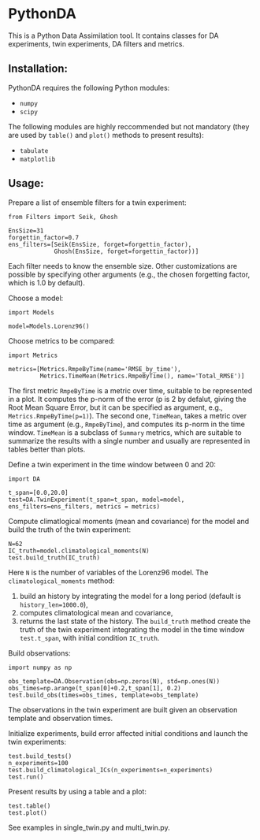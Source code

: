# PythonDA

This is a Python Data Assimilation tool. It contains classes for DA experiments, twin experiments, DA filters and metrics.

## Installation:

PythonDA requires the following Python modules:
- `numpy`
- `scipy`

The following modules are highly reccommended but not mandatory (they are used by `table()` and `plot()` methods to present results):
- `tabulate`
- `matplotlib`

## Usage:

Prepare a list of ensemble filters for a twin experiment:
```
from Filters import Seik, Ghosh

EnsSize=31
forgettin_factor=0.7
ens_filters=[Seik(EnsSize, forget=forgettin_factor), 
             Ghosh(EnsSize, forget=forgettin_factor))]
```
Each filter needs to know the ensemble size. Other customizations are possible by specifying other arguments (e.g., the chosen forgetting factor, which is 1.0 by default).

Choose a model:
```
import Models

model=Models.Lorenz96()
```

Choose metrics to be compared:
```
import Metrics

metrics=[Metrics.RmpeByTime(name='RMSE_by_time'),
         Metrics.TimeMean(Metrics.RmpeByTime(), name='Total_RMSE')]
```
The first metric `RmpeByTime` is a metric over time, suitable to be represented in a plot. It computes the p-norm of the error (p is 2 by defalut, giving the Root Mean Square Error, but it can be specified as argument, e.g., `Metrics.RmpeByTime(p=1)`). The second one, `TimeMean`, takes a metric over time as argument (e.g., `RmpeByTime`), and computes its p-norm in the time window. `TimeMean` is a subclass of `Summary` metrics, which are suitable to summarize the results with a single number and usually are represented in tables better than plots.

Define a twin experiment in the time window between 0 and 20:
```
import DA

t_span=[0.0,20.0]
test=DA.TwinExperiment(t_span=t_span, model=model, ens_filters=ens_filters, metrics = metrics)
```

Compute climatlogical moments (mean and covariance) for the model and build the truth of the twin experiment:
```
N=62
IC_truth=model.climatological_moments(N)
test.build_truth(IC_truth)
```
Here `N` is the number of variables of the Lorenz96 model. 
The `climatological_moments` method:
1. build an history by integrating the model for a long period (default is `history_len=1000.0`),
2. computes climatological mean and covariance,
3. returns the last state of the history.
The `build_truth` method create the truth of the twin experiment integrating the model in the time window `test.t_span`, with initial condition `IC_truth`.

Build observations:
```
import numpy as np

obs_template=DA.Observation(obs=np.zeros(N), std=np.ones(N))
obs_times=np.arange(t_span[0]+0.2,t_span[1], 0.2)
test.build_obs(times=obs_times, template=obs_template)
```
The observations in the twin experiment are built given an observation template and observation times.

Initialize experiments, build error affected initial conditions and launch the twin experiments:
```
test.build_tests()
n_experiments=100
test.build_climatological_ICs(n_experiments=n_experiments)
test.run()
```

Present results by using a table and a plot:
```
test.table()
test.plot()
```

See examples in single_twin.py and multi_twin.py.

